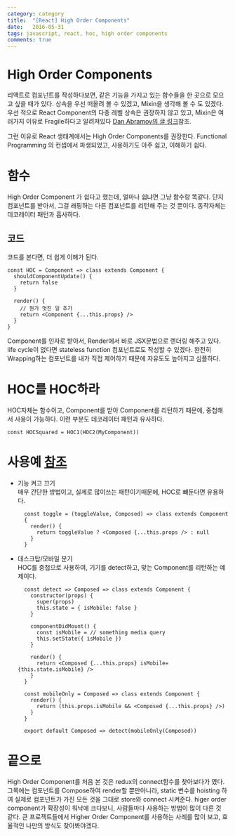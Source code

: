```yaml
---
category: category
title:  "[React] High Order Components"
date:   2016-05-31
tags: javascript, react, hoc, high order components
comments: true
---
```


# High Order Components
리액트로 컴포넌트를 작성하다보면, 같은 기능을 가지고 있는 함수들을 한 곳으로 모으고 싶을 때가 있다. 상속을 우선 떠올려 볼 수 있겠고, Mixin을 생각해 볼 수 도 있겠다. 우선 적으로 React Component의 다중 레벨 상속은 권장하지 않고 있고, Mixin은 여러가지 이유로 Fragile하다고 알려져있다 [Dan Abramov의 글 링크](https://medium.com/@dan_abramov/mixins-are-dead-long-live-higher-order-components-94a0d2f9e750#.vorgglum8)참조.  

그런 이유로 React 생태계에서는 High Order Components를 권장한다. Functional Programming 의 컨셉에서 파생되었고, 사용하기도 아주 쉽고, 이해하기 쉽다.  

# 함수
High Order Component 가 쉽다고 했는데, 얼마나 쉽냐면 그냥 함수랑 똑같다. 단지 컴포넌트를 받아서,  그걸 래핑하는 다른 컴포넌트를 리턴해 주는 것 뿐이다. 동작자체는 데코레이터 패턴과 흡사하다.

## 코드
코드를 본다면, 더 쉽게 이해가 된다.

	const HOC = Component => class extends Component {
	  shouldComponentUpdate() {
	    return false
	  }
	  
	  render() {
	  	// 뭔가 멋진 일 추가
	    return <Component {...this.props} />
	  }
	}
		
Component를 인자로 받아서, Render에서 바로 JSX문법으로 렌더링 해주고 있다. life cycle이 없다면 stateless function 컴포넌트로도 작성할 수 있겠다. 완전히 Wrapping하는 컴포넌트를 내가 직접 제어하기 때문에 자유도도 높아지고 심플하다.  

# HOC를 HOC하라
HOC자체는 함수이고, Component를 받아 Component를 리턴하기 때문에, 중첩해서 사용이 가능하다. 이런 부분도 데코레이터 패턴과 유사하다.  

	const HOCSquared = HOC1(HOC2(MyComponent))  
	
# 사용예 [참조](http://rea.tech/reactjs-real-world-examples-of-higher-order-components/)

- 기능 켜고 끄기  
매우 간단한 방법이고, 실제로 많이쓰는 패턴이기때문에, HOC로 뺴둔다면 유용하다.

		const toggle = (toggleValue, Composed) => class extends Component
		{
		  render() {
		    return toggleValue ? <Composed {...this.props /> : null
		  }
		}
		
- 데스크탑/모바일 분기  
HOC를 중첩으로 사용하여, 기기를 detect하고, 맞는 Component를 리턴하는 예제이다.

		const detect => Composed => class extends Component {
		  constructor(props) {
		    super(props)
		    this.state = { isMobile: false }
		  }
		  
		  componentDidMount() {
		    const isMobile = // something media query
		    this.setState({ isMobile })
		  }
		  
		  render() {
		    return <Composed {...this.props} isMobile={this.state.isMobile} />
		  }
		}
		
		const mobileOnly = Composed => class extends Component {
		  render() {
		    return (this.props.isMobile && <Composed {...this.props} />)
		  }
		}
		
		export default Composed => detect(mobileOnly(Composed))

# 끝으로
High Order Component를 처음 본 것은 redux의 connect함수를 찾아보다가 였다. 그쪽에는 컴포넌트를 Compose하여 render할 뿐만아니라, static 변수를 hoisting 하여 실제로 컴포넌트가 가진 모든 것을 그대로 store와 connect 시켜준다. higer order component가 확장성이 워낙에 크다보니, 사람들마다 사용하는 방법이 많이 다른 것 같다. 큰 프로젝트들에서 Higher Order Component를 사용하는 사례를 많이 보고, 효율적인 나만의 방식도 찾아봐야겠다.